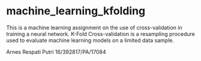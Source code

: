 # machine_learning_kfolding

This is a machine learning assignment on the use of cross-validation in training a neural network. K-Fold Cross-validation is a resampling procedure used to evaluate machine learning models on a limited data sample.


Arnes Respati Putri
16/392817/PA/17084
